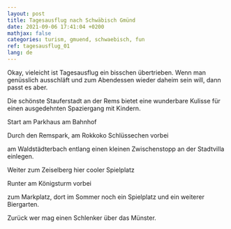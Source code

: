 ```yaml
---
layout: post
title: Tagesausflug nach Schwäbisch Gmünd
date: 2021-09-06 17:41:04 +0200
mathjax: false
categories: turism, gmuend, schwaebisch, fun
ref: tagesausflug_01
lang: de
---
```


Okay, vieleicht ist Tagesausflug ein bisschen übertrieben. Wenn man genüsslich
ausschläft und zum Abendessen wieder daheim sein will, dann passt es aber.

Die schönste Stauferstadt an der Rems bietet eine wunderbare Kulisse für einen
ausgedehnten Spaziergang mit Kindern.

Start am Parkhaus am Bahnhof

Durch den Remspark, am Rokkoko Schlüssechen vorbei

am Waldstädterbach entlang einen kleinen Zwischenstopp an der Stadtvilla
einlegen.

Weiter zum Zeiselberg hier cooler Spielplatz

Runter am Königsturm vorbei

zum Markplatz, dort im Sommer noch ein Spielplatz und ein weiterer Biergarten.

Zurück wer mag einen Schlenker über das Münster.
